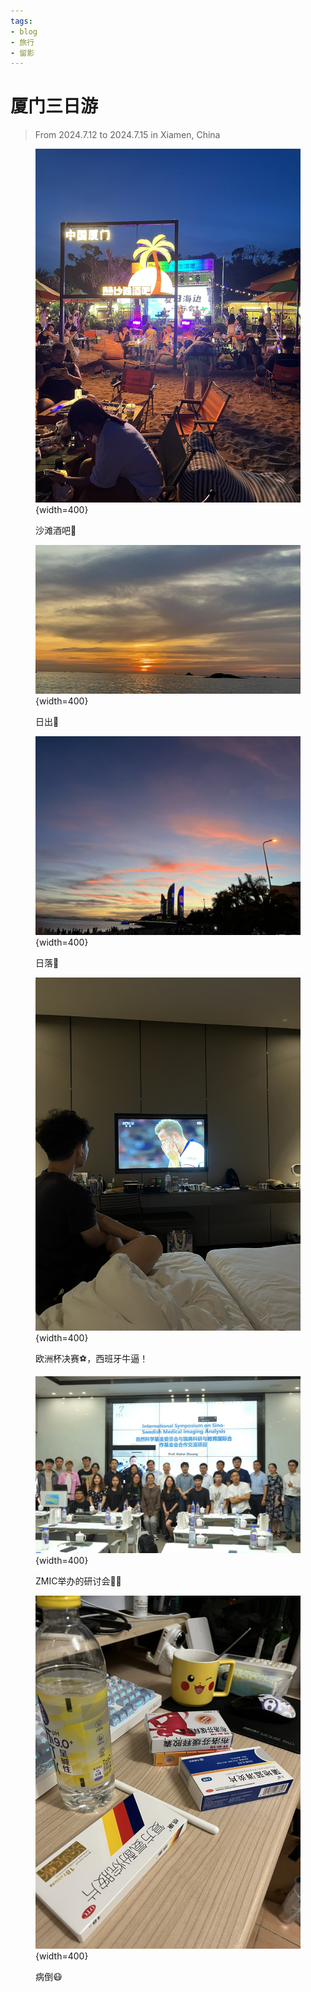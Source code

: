 ```yaml
---
tags:
- blog
- 旅行
- 留影
---
```


# 厦门三日游
> From 2024.7.12 to 2024.7.15 in Xiamen, China

<figure markdown>

![](assets/2024-07-19-15-22-50.png){width=400}
<figcaption>沙滩酒吧🍺</figcaption>
</figure>

<figure markdown>

![](assets/2024-07-19-15-23-04.png){width=400}
<figcaption>日出🌄</figcaption>

</figure>

<figure markdown>

![](assets/2024-07-19-15-23-19.png){width=400}
<figcaption>日落🌇</figcaption>

</figure>


<figure markdown>

![](assets/2024-07-19-15-24-07.png){width=400}
<figcaption>欧洲杯决赛⚽️，西班牙牛逼！</figcaption>

</figure>

<figure markdown>

![](assets/2024-07-19-15-24-30.png){width=400}
<figcaption>ZMIC举办的研讨会🧑‍🎓</figcaption>

</figure>

<figure markdown>

![](assets/2024-07-19-15-25-15.png){width=400}
<figcaption>病倒😷</figcaption>

</figure>

